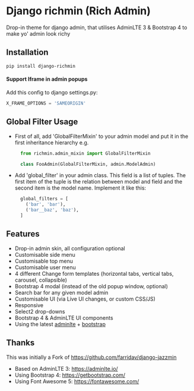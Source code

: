 
# Django richmin (Rich Admin)

Drop-in theme for django admin, that utilises AdminLTE 3 & Bootstrap 4 to make yo' admin look richy

## Installation
```shell
pip install django-richmin
```

#### Support Iframe in admin popups

Add this config to django settings.py:
```python
X_FRAME_OPTIONS = 'SAMEORIGIN'
```

## Global Filter Usage
- First of all, add 'GlobalFilterMixin' to your admin model and put it in the first inheritance hierarchy e.g.
  ```python
    from richmin.admin_mixin import GlobalFilterMixin
  
    class FooAdmin(GlobalFilterMixin, admin.ModelAdmin)
  ```
- Add 'global_filter' in your admin class. This field is a list of tuples.
  The first item of the tuple is the relation between model and field and the second item
  is the model name. Implement it like this:
  ```python
    global_filters = [
      ('bar', 'bar'),
      ('bar__baz', 'baz'),
    ]
  ```

## Features
- Drop-in admin skin, all configuration optional
- Customisable side menu
- Customisable top menu
- Customisable user menu
- 4 different Change form templates (horizontal tabs, vertical tabs, carousel, collapsible)
- Bootstrap 4 modal (instead of the old popup window, optional)
- Search bar for any given model admin
- Customisable UI (via Live UI changes, or custom CSS/JS)
- Responsive
- Select2 drop-downs
- Bootstrap 4 & AdminLTE UI components
- Using the latest [adminlte](https://adminlte.io/) + [bootstrap](https://getbootstrap.com/)

## Thanks
This was initially a Fork of https://github.com/farridav/django-jazzmin

- Based on AdminLTE 3: https://adminlte.io/
- Using Bootstrap 4: https://getbootstrap.com/
- Using Font Awesome 5: https://fontawesome.com/
